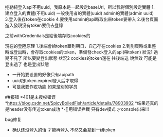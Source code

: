 挖勒純登入api不用uuid，我原本是一起設定baseUrl，所以我得個別設定實體
1.建立登入的實體(不用uuid) 一般使用者的實體(uuid) admin的實體(admin uuid)
3.登入後存token在cookie
4.要使用admin的api時取出來token要帶入
2.後台頁面進入發現沒有token要倒去登錄
<!-- 發送admin api也要帶入token -->
之前withCredentials是給後端存取cookies的

現在的登陸原理
1.後端會給token跟到期日，自己存在cookies
2.到別頁時或重整時或登出時，會存取cookies的token，準備發check登入的api(帶token)
狀況1 過期不見了 所以要變登出狀態
狀況2 cookies的token還在 往後端送 說無效 可能是登出過了 也是登出狀態

* 一开始要设置的好像只有apipath
* uuid跟token.expired登入后才取得
* 可是我要作疙功能 如果是别的学员

##报错
*401是未授权错误
 *https://blog.csdn.net/SpicyBoiledFish/article/details/78903932
 *结果还真的是header没有传送token成功
 *-[]用错误拦截 只有dev模式 才console出来!!!


bug修复
* 确认还没登入的话 才能再登入 不然又会拿到一组token
